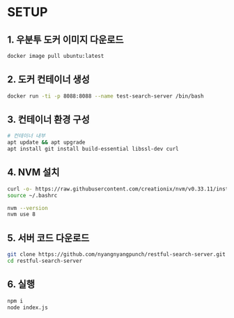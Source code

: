 # SETUP

## 1. 우분투 도커 이미지 다운로드

```bash
docker image pull ubuntu:latest
```

## 2. 도커 컨테이너 생성

```bash
docker run -ti -p 8088:8088 --name test-search-server /bin/bash
```

## 3. 컨테이너 환경 구성

```bash
# 컨테이너 내부
apt update && apt upgrade
apt install git install build-essential libssl-dev curl
```

## 4. NVM 설치

```bash
curl -o- https://raw.githubusercontent.com/creationix/nvm/v0.33.11/install.sh | bash
source ~/.bashrc

nvm --version
nvm use 8
```

## 5. 서버 코드 다운로드

```bash
git clone https://github.com/nyangnyangpunch/restful-search-server.git
cd restful-search-server
```

## 6. 실행

```bash
npm i
node index.js
```
